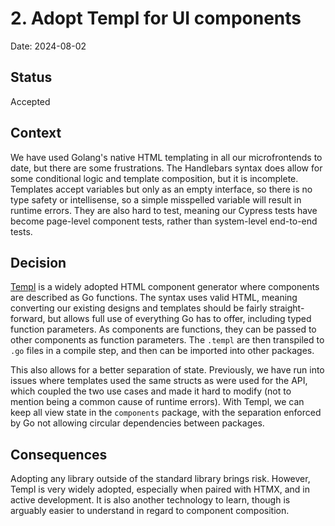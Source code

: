 # 2. Adopt Templ for UI components

Date: 2024-08-02

## Status

Accepted

## Context

We have used Golang's native HTML templating in all our microfrontends to date, but there are some frustrations. The
Handlebars syntax does allow for some conditional logic and template composition, but it is incomplete. Templates accept
variables but only as an empty interface, so there is no type safety or intellisense, so a simple misspelled variable 
will result in runtime errors. They are also hard to test, meaning our Cypress tests have become page-level component 
tests, rather than system-level end-to-end tests.

## Decision

[Templ](https://templ.guide/) is a widely adopted HTML component generator where components are described as Go functions.
The syntax uses valid HTML, meaning converting our existing designs and templates should be fairly straight-forward, but
allows full use of everything Go has to offer, including typed function parameters. As components are functions, they can
be passed to other components as function parameters. The `.templ` are then transpiled to `.go` files in a compile step,
and then can be imported into other packages.

This also allows for a better separation of state. Previously, we have run into issues where templates used the same structs
as were used for the API, which coupled the two use cases and made it hard to modify (not to mention being a common cause
of runtime errors). With Templ, we can keep all view state in the `components` package, with the separation enforced by
Go not allowing circular dependencies between packages.

## Consequences

Adopting any library outside of the standard library brings risk. However, Templ is very widely adopted, especially when
paired with HTMX, and in active development. It is also another technology to learn, though is arguably easier to understand
in regard to component composition.
